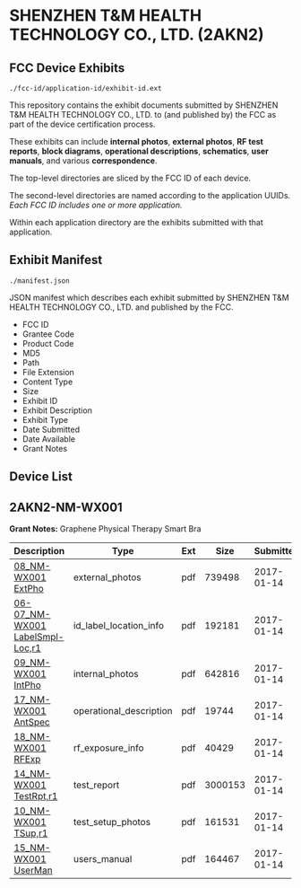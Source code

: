 # SHENZHEN T&M HEALTH TECHNOLOGY CO., LTD. (2AKN2)
## FCC Device Exhibits

```
./fcc-id/application-id/exhibit-id.ext
```

This repository contains the exhibit documents submitted by SHENZHEN T&M HEALTH TECHNOLOGY CO., LTD. to (and published by) the FCC as part of the device certification process.

These exhibits can include **internal photos**, **external photos**, **RF test reports**, **block diagrams**, **operational descriptions**, **schematics**, **user manuals**, and various **correspondence**.

The top-level directories are sliced by the FCC ID of each device.

The second-level directories are named according to the application UUIDs. *Each FCC ID includes one or more application.*

Within each application directory are the exhibits submitted with that application. 

## Exhibit Manifest

```
./manifest.json
```

JSON manifest which describes each exhibit submitted by SHENZHEN T&M HEALTH TECHNOLOGY CO., LTD. and published by the FCC.

- FCC ID
- Grantee Code
- Product Code
- MD5
- Path
- File Extension
- Content Type
- Size
- Exhibit ID
- Exhibit Description
- Exhibit Type
- Date Submitted
- Date Available
- Grant Notes

## Device List
## 2AKN2-NM-WX001
**Grant Notes:** Graphene Physical Therapy Smart Bra

| Description | Type | Ext | Size | Submitted | Available |
| ----------- | ---- | --- | ---- | --------- | --------- |
| [08_NM-WX001 ExtPho](2AKN2-NM-WX001/cc4a396312721ae82cf85cd579995396/3258938.pdf) | external_photos | pdf | 739498 | 2017-01-14 | 2017-01-14 |
| [06-07_NM-WX001 LabelSmpl-Loc,r1](2AKN2-NM-WX001/cc4a396312721ae82cf85cd579995396/3258937.pdf) | id_label_location_info | pdf | 192181 | 2017-01-14 | 2017-01-14 |
| [09_NM-WX001 IntPho](2AKN2-NM-WX001/cc4a396312721ae82cf85cd579995396/3258939.pdf) | internal_photos | pdf | 642816 | 2017-01-14 | 2017-01-14 |
| [17_NM-WX001 AntSpec](2AKN2-NM-WX001/cc4a396312721ae82cf85cd579995396/3258947.pdf) | operational_description | pdf | 19744 | 2017-01-14 | 2017-01-14 |
| [18_NM-WX001 RFExp](2AKN2-NM-WX001/cc4a396312721ae82cf85cd579995396/3258948.pdf) | rf_exposure_info | pdf | 40429 | 2017-01-14 | 2017-01-14 |
| [14_NM-WX001 TestRpt,r1](2AKN2-NM-WX001/cc4a396312721ae82cf85cd579995396/3258944.pdf) | test_report | pdf | 3000153 | 2017-01-14 | 2017-01-14 |
| [10_NM-WX001 TSup,r1](2AKN2-NM-WX001/cc4a396312721ae82cf85cd579995396/3258940.pdf) | test_setup_photos | pdf | 161531 | 2017-01-14 | 2017-01-14 |
| [15_NM-WX001 UserMan](2AKN2-NM-WX001/cc4a396312721ae82cf85cd579995396/3258945.pdf) | users_manual | pdf | 164467 | 2017-01-14 | 2017-01-14 |
